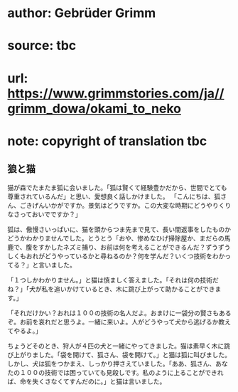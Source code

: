 # author: Gebrüder Grimm
# source: tbc
# url: https://www.grimmstories.com/ja//grimm_dowa/okami_to_neko
# note: copyright of translation tbc

## 狼と猫 

猫が森でたまたま狐に会いました。「狐は賢くて経験豊かだから、世間でとても尊重されているんだ」と思い、愛想良く話しかけました。
「こんにちは、狐さん、ごきげんいかがですか。景気はどうですか。この大変な時期にどうやりくりなさっておいでですか？」

狐は、傲慢さいっぱいに、猫を頭からつま先まで見て、長い間返事をしたものかどうかわかりませんでした。とうとう「おや、惨めなひげ掃除屋か、まだらの馬鹿で、腹をすかしたネズミ捕り、お前は何を考えることができるんだ？ずうずうしくもおれがどうやっているかと尋ねるのか？何を学んだ？いくつ技術をわかってる？」と言いました。

「１つしかわかりません。」と猫は慎ましく答えました。「それは何の技術だね？」「犬が私を追いかけているとき、木に跳び上がって助かることができます。」

「それだけかい？おれは１００の技術の名人だよ。おまけに一袋分の賢さもあるぞ。お前を哀れだと思うよ。一緒に来いよ。人がどうやって犬から逃げるか教えてやるよ。」

ちょうどそのとき、狩人が４匹の犬と一緒にやってきました。猫は素早く木に跳び上がりました。「袋を開けて、狐さん、袋を開けて。」と猫は狐に叫びました。しかし、犬は狐をつかまえ、しっかり押さえていました。「ああ、狐さん、あなたの１００の技術では困っていても見殺しです。私のように上ることができれば、命を失くさなくてすんだのに。」と猫は言いました。
